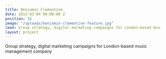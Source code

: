 ```yaml
---
title: Benjamin Clementine
date: 2013-03-04 00:00:00 Z
position: 16
image: "/uploads/benjamin-clementine-feature.jpg"
lead: Group strategy, digital marketing campaigns for London-based music management company
layout: project
---
```


Group strategy, digital marketing campaigns for London-based music management company